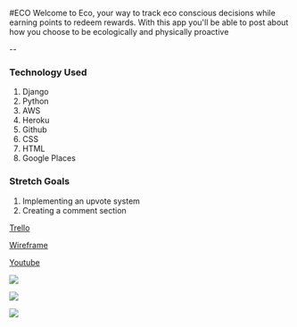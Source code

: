 #ECO 
Welcome to Eco, your way to track eco conscious decisions while earning points to redeem rewards. With this app you'll be able to post about how you choose to be ecologically and physically proactive

--

### Technology Used 
1. Django 
2. Python 
3. AWS
4. Heroku 
5. Github 
6. CSS
7. HTML
8. Google Places 

### Stretch Goals 
1. Implementing an upvote system 
2. Creating a comment section 


[Trello](https://trello.com/b/qBpEXc36/project-3)

[Wireframe](https://projects.invisionapp.com/prototype/ecoApp-ck0fgbr96004cs60127zfj3fq/play/c3a9e163)

[Youtube](https://www.youtube.com/watch?v=fSDTGd1aUZI)

![](https://i.imgur.com/3scpvoq.png)

![](https://i.imgur.com/xQFQt6Q.png)

![](https://i.imgur.com/xoR5xT2.png)
